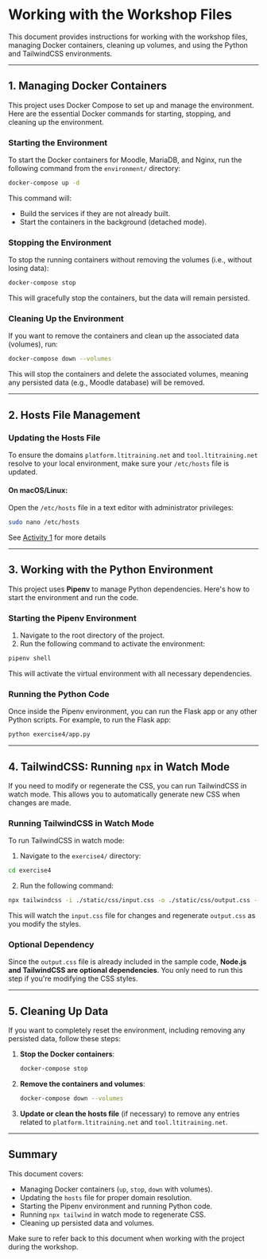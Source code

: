 # **Working with the Workshop Files**

This document provides instructions for working with the workshop files, managing Docker containers, cleaning up volumes, and using the Python and TailwindCSS environments.

---

## **1. Managing Docker Containers**

This project uses Docker Compose to set up and manage the environment. Here are the essential Docker commands for starting, stopping, and cleaning up the environment.

### **Starting the Environment**

To start the Docker containers for Moodle, MariaDB, and Nginx, run the following command from the `environment/` directory:

```bash
docker-compose up -d
```

This command will:
- Build the services if they are not already built.
- Start the containers in the background (detached mode).

### **Stopping the Environment**

To stop the running containers without removing the volumes (i.e., without losing data):

```bash
docker-compose stop
```

This will gracefully stop the containers, but the data will remain persisted.

### **Cleaning Up the Environment**

If you want to remove the containers and clean up the associated data (volumes), run:

```bash
docker-compose down --volumes
```

This will stop the containers and delete the associated volumes, meaning any persisted data (e.g., Moodle database) will be removed.

---

## **2. Hosts File Management**

### **Updating the Hosts File**

To ensure the domains `platform.ltitraining.net` and `tool.ltitraining.net` resolve to your local environment, make sure your `/etc/hosts` file is updated.

#### **On macOS/Linux**:
Open the `/etc/hosts` file in a text editor with administrator privileges:

```bash
sudo nano /etc/hosts
```

See [Activity 1](activity1.md) for more details

---

## **3. Working with the Python Environment**

This project uses **Pipenv** to manage Python dependencies. Here's how to start the environment and run the code.

### **Starting the Pipenv Environment**

1. Navigate to the root directory of the project.
2. Run the following command to activate the environment:

```bash
pipenv shell
```

This will activate the virtual environment with all necessary dependencies.

### **Running the Python Code**

Once inside the Pipenv environment, you can run the Flask app or any other Python scripts. For example, to run the Flask app:

```bash
python exercise4/app.py
```

---

## **4. TailwindCSS: Running `npx` in Watch Mode**

If you need to modify or regenerate the CSS, you can run TailwindCSS in watch mode. This allows you to automatically generate new CSS when changes are made.

### **Running TailwindCSS in Watch Mode**

To run TailwindCSS in watch mode:

1. Navigate to the `exercise4/` directory:

```bash
cd exercise4
```

2. Run the following command:

```bash
npx tailwindcss -i ./static/css/input.css -o ./static/css/output.css --watch
```

This will watch the `input.css` file for changes and regenerate `output.css` as you modify the styles.

### **Optional Dependency**

Since the `output.css` file is already included in the sample code, **Node.js and TailwindCSS are optional dependencies**. You only need to run this step if you're modifying the CSS styles.

---

## **5. Cleaning Up Data**

If you want to completely reset the environment, including removing any persisted data, follow these steps:

1. **Stop the Docker containers**:
   ```bash
   docker-compose stop
   ```

2. **Remove the containers and volumes**:
   ```bash
   docker-compose down --volumes
   ```

3. **Update or clean the hosts file** (if necessary) to remove any entries related to `platform.ltitraining.net` and `tool.ltitraining.net`.

---

## **Summary**

This document covers:
- Managing Docker containers (`up`, `stop`, `down` with volumes).
- Updating the `hosts` file for proper domain resolution.
- Starting the Pipenv environment and running Python code.
- Running `npx tailwind` in watch mode to regenerate CSS.
- Cleaning up persisted data and volumes.

Make sure to refer back to this document when working with the project during the workshop.

